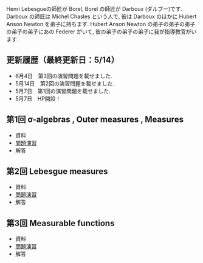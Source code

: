 
<meta name="robots" content="noindex,nofollow,noarchive" />

Henri Lebesgueの師匠が Borel, Borel の師匠が Darboux (ダルブー)です. Darboux の師匠は Michel Chasles という人で, 彼は Darboux のほかに Hubert Anson Newton を弟子に持ちます. Hubert Anson Newton の弟子の弟子の弟子の弟子の弟子にあの Federer がいて, 彼の弟子の弟子の弟子に我が指導教官がいます.
 
 
## 更新履歴（最終更新日：5/14）

- 6月4日　第3回の演習問題を載せました.
- 5月14日　第2回の演習問題を載せました.
- 5月7日　第1回の演習問題を載せました.
- 5月7日　HP開設！ 

## 第1回 σ-algebras , Outer measures , Measures

- 資料
- <a href="1_Leb_e.pdf">問題演習</a>
- 解答

## 第2回 Lebesgue measures

- 資料
- <a href="2_Leb_e.pdf">問題演習</a>
- 解答

## 第3回 Measurable functions

- 資料
- <a href="3_Leb_e.pdf">問題演習</a>
- 解答
